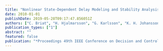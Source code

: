 ```yaml
---
title: "Nonlinear State-Dependent Delay Modeling and Stability Analysis of Internet Congestion Control"
date: 2010-01-01
publishDate: 2019-05-28T09:17:47.856051Z
authors: ["C. Briat", "H. Hjalmarsson", "G. Karlsson", "K. H. Johansson", "U. T. Jönsson", "H. Sandberg"]
publication_types: ["1"]
abstract: ""
featured: false
publication: "*Proceedings 49th IEEE Conference on Decision and Control*"
---
```


